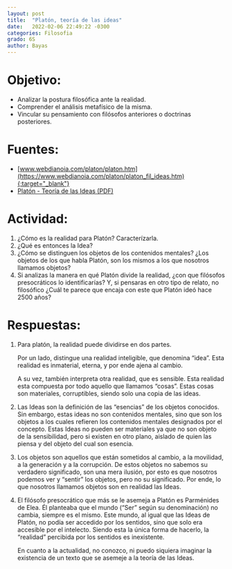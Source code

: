 ```yaml
---
layout: post
title:  "Platón, teoría de las ideas"
date:   2022-02-06 22:49:22 -0300
categories: Filosofia
grado: 6S
author: Bayas
---
```

# Objetivo:

- Analizar la postura filosófica ante la realidad.
- Comprender el análisis metafísico de la misma.
- Vincular su pensamiento con filósofos anteriores o doctrinas posteriores.

# Fuentes:

- [www.webdianoia.com/platon/platon.htm](https://www.webdianoia.com/platon/platon_fil_ideas.htm){:target="_blank"}
- [Platón - Teoría de las Ideas (PDF)](https://bayaspirina.github.io/Bayas/assets/Ideas.pdf)

# Actividad:

1. ¿Cómo es la realidad para Platón? Caracterízarla.
2. ¿Qué es entonces la Idea?
3. ¿Cómo se distinguen los objetos de los contenidos mentales? ¿Los objetos de los que habla Platón, son los mismos a los que nosotros llamamos objetos?
4. Si analizas la manera en qué Platón divide la realidad, ¿con que filósofos presocráticos lo identificarías? Y, si pensaras en otro tipo de relato, no filosófico ¿Cuál te parece que encaja con este que Platón ideó hace 2500 años?

# Respuestas:

1. Para platón, la realidad puede dividirse en dos partes.

    Por un lado, distingue una realidad inteligible, que denomina “idea”. Esta realidad es inmaterial, eterna, y por ende ajena al cambio.

    A su vez, también interpreta otra realidad, que es sensible. Esta realidad esta compuesta por todo aquello que llamamos “cosas”. Estas cosas son materiales, corruptibles, siendo solo una copia de las ideas.

2. Las Ideas son la definición de las “esencias” de los objetos conocidos. Sin embargo, estas ideas no son contenidos mentales, sino que son los objetos a los cuales refieren los contenidos mentales designados por el concepto. Estas Ideas no pueden ser materiales ya que no son objeto de la sensibilidad, pero si existen en otro plano, aislado de quien las piensa y del objeto del cual son esencia.

3. Los objetos son aquellos que están sometidos al cambio, a la movilidad, a la generación y a la corrupción. De estos objetos no sabemos su verdadero significado, son una mera ilusión, por esto es que nosotros podemos ver y “sentir” los objetos, pero no su significado. Por ende, lo que nosotros llamamos objetos son en realidad las Ideas.

4. El filósofo presocrático que más se le asemeja a Platón es Parménides de Elea. Él planteaba que el mundo (“Ser” según su denominación) no cambia, siempre es el mismo. 	Este mundo, al igual que las Ideas de Platón, no podía ser accedido por los sentidos, sino que solo era accesible por el intelecto.
Siendo esta la única forma de hacerlo, la “realidad” percibida por los sentidos es inexistente.

    En cuanto a la actualidad, no conozco, ni puedo siquiera imaginar la existencia de un texto que se asemeje a la teoría de las Ideas.
